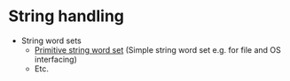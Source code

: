 # String handling

- String word sets
  - [Primitive string word set](Primitive-string-word-set.f) \(Simple string word set e.g. for file and OS interfacing)
  - Etc.


